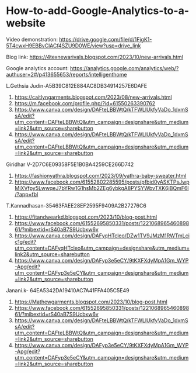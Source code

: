 # How-to-add-Google-Analytics-to-a-website

Video demonstration: https://drive.google.com/file/d/1FjgK1-5T4cwxH9EBBvClACf4SZU9D0WE/view?usp=drive_link

Blog link: https://4texnewarivals.blogspot.com/2023/10/new-arrivals.html

Google analytics account: https://analytics.google.com/analytics/web/?authuser=2#/p413655653/reports/intelligenthome

L.Gethsia Judin-A5B39C812E884AC8DB34914257E6DAFE
1. https://caitlyngarments.blogspot.com/2023/08/new-arrivals.html
2. https://m.facebook.com/profile.php/?id=61550263390762
3. https://www.canva.com/design/DAFteLBBWtQ/kTFWLlUkfyVaDo_1dxmSsA/edit?utm_content=DAFteLBBWtQ&utm_campaign=designshare&utm_medium=link2&utm_source=sharebutton
4. https://www.canva.com/design/DAFteLBBWtQ/kTFWLlUkfyVaDo_1dxmSsA/edit?utm_content=DAFteLBBWtQ&utm_campaign=designshare&utm_medium=link2&utm_source=sharebutton


Giridhar V-2D7C6E09358F5E1B0BA4259CE266D742
1. https://fashionyathra.blogspot.com/2023/09/yathra-baby-sweater.html
2. https://www.facebook.com/61552802285595/posts/pfbid0yASKTPsJwpMiXVfpy5LwwqeJ7bYRw1G1hsMb2ZEg6ybkgA8PYSYWbvTXK6jBQmF6l/?app=fbl


T.Kannadhasan-35463FAEE28EF2595F9409A2B27276C6 
1. https://fitandwearkd.blogspot.com/2023/10/blog-post.html
2. https://www.facebook.com/61552695850331/posts/122106896546089861/?mibextid=rS40aB7S9Ucbxw6v
3. https://www.canva.com/design/DAFyqHTcleo/DZw1TV9JMzM1RWTmLcic1g/edit?utm_content=DAFyqHTcleo&utm_campaign=designshare&utm_medium=link2&utm_source=sharebutton
4. https://www.canva.com/design/DAFyp3e5eCY/9tKXFXdyMpA1Gm_WYP-Apg/edit?utm_content=DAFyp3e5eCY&utm_campaign=designshare&utm_medium=link2&utm_source=sharebutton


Janani.k- 64EA5342DA19410AC7A41FFA405C5E49
1. https://Mathewgarments.blogspot.com/2023/10/blog-post.html
2. https://www.facebook.com/61552695850331/posts/122106896546089861/?mibextid=rS40aB7S9Ucbxw6v
3. https://www.canva.com/design/DAFteLBBWtQ/kTFWLlUkfyVaDo_1dxmSsA/edit?utm_content=DAFteLBBWtQ&utm_campaign=designshare&utm_medium=link2&utm_source=sharebutton
4. https://www.canva.com/design/DAFyp3e5eCY/9tKXFXdyMpA1Gm_WYP-Apg/edit?utm_content=DAFyp3e5eCY&utm_campaign=designshare&utm_medium=link2&utm_source=sharebutton
